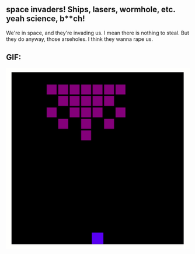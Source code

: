 ## space invaders! Ships, lasers, wormhole, etc. yeah science, b**ch!
We're in space, and they're invading us. I mean there is nothing to steal. But they do anyway, those arseholes. I think they wanna rape us.

## GIF:
![preview image](preview.gif)

